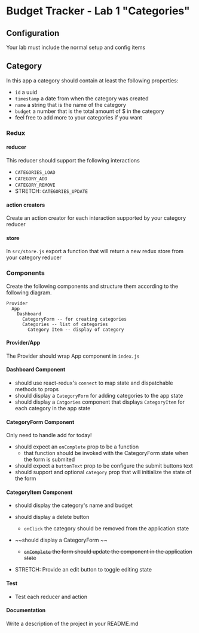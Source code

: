 Budget Tracker - Lab 1 "Categories"
===

## Configuration  

Your lab must include the normal setup and config items
 
## Category 

In this app a category should contain at least the following properties:

* `id` a uuid
* `timestamp` a date from when the category was created
* `name` a string that is the name of the category
* `budget` a number that is the total amount of $ in the category 
* feel free to add more to your categories if you want

### Redux

#### reducer

This reducer should support the following interactions 

* `CATEGORIES_LOAD`
* `CATEGORY_ADD`
* `CATEGORY_REMOVE`
* STRETCH: `CATEGORIES_UPDATE`

#### action creators

Create an action creator for each interaction supported by your category reducer

#### store

In `src/store.js` export a function  that will return a new redux store from your category reducer

### Components

Create the following components and structure them according to the following diagram.  

``` 
Provider
  App
    Dashboard
      CategoryForm -- for creating categories
      Categories -- list of categories
        Category Item -- display of category
```

#### Provider/App 

The Provider should wrap App component in `index.js`

#### Dashboard Component 

* should use react-redux's `connect` to map state and dispatchable methods to props
* should display a `CategoryForm` for adding categories to the app state
* should display a `Catgories` component that displays `CategoryItem` for each category in the app state

#### CategoryForm Component


Only need to handle add for today!

* should expect an `onComplete` prop to be a function
  * that function should be invoked with the CategoryForm state when the form is submited
* should expect a `buttonText` prop to be configure the submit buttons text
* should support and optional `category` prop that will initialize the state of the form

#### CategoryItem Component
* should display the category's name and budget
* should display a delete button
  * `onClick` the category should be removed from the application state

* ~~should display a CategoryForm  ~~
  * ~~`onComplete` the form should update the component in the application state~~

* STRETCH: Provide an edit button to toggle editing state

#### Test
* Test each reducer and action

####  Documentation  

Write a description of the project in your README.md

